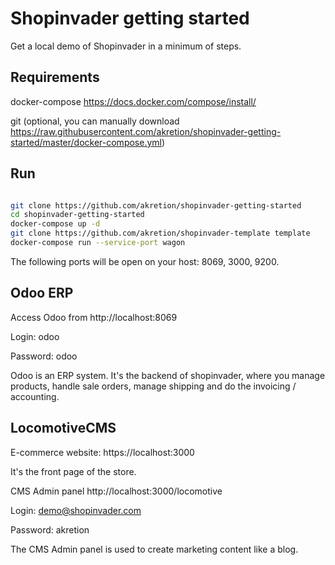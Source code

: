 # Shopinvader getting started

Get a local demo of Shopinvader in a minimum of steps.

## Requirements

docker-compose https://docs.docker.com/compose/install/

git (optional, you can manually download https://raw.githubusercontent.com/akretion/shopinvader-getting-started/master/docker-compose.yml)


## Run


```bash

git clone https://github.com/akretion/shopinvader-getting-started
cd shopinvader-getting-started
docker-compose up -d
git clone https://github.com/akretion/shopinvader-template template
docker-compose run --service-port wagon

```

The following ports will be open on your host: 8069, 3000, 9200.


## Odoo ERP

Access Odoo from http://localhost:8069

Login: odoo

Password: odoo

Odoo is an ERP system. It's the backend of shopinvader, where you manage products, handle sale orders, manage shipping and do the invoicing / accounting.

## LocomotiveCMS

E-commerce website: https://localhost:3000

It's the front page of the store.

CMS Admin panel http://localhost:3000/locomotive

Login: demo@shopinvader.com

Password: akretion

The CMS Admin panel is used to create marketing content like a blog.
